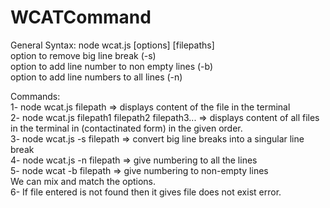 # WCATCommand

General Syntax:
node wcat.js [options] [filepaths] </br>
option to remove big line break (-s)</br>
option to add line number to non empty lines (-b)</br>
option to add line numbers to all lines (-n) </br>

Commands:</br>
1- node wcat.js filepath => displays content of the file in the terminal </br>
2- node wcat.js filepath1 filepath2 filepath3... => displays content of all files in the terminal in (contactinated form) in the given order.</br>
3- node wcat.js -s filepath => convert big line breaks into a singular line break</br>
4- node wcat.js -n filepath => give numbering to all the lines </br>
5- node wcat -b filepath => give numbering to non-empty lines</br>
We can mix and match the options.</br>
6- If file entered is not found then it gives file does not exist error.</br>

